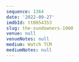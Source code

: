 ```yaml
---
sequence: 1364
date: '2022-09-27'
imdbId: tt0054353
slug: the-sundowners-1960
venue: null
venueNotes: null
medium: Watch TCM
mediumNotes: null
---
```


